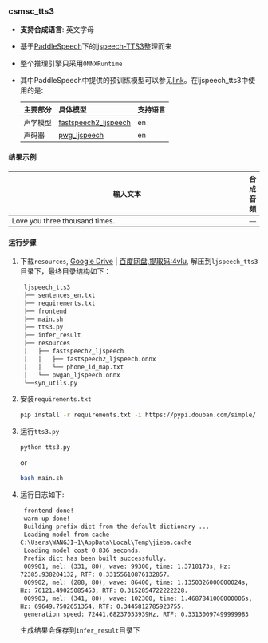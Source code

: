 ### csmsc_tts3
- **支持合成语言**: 英文字母
- 基于[PaddleSpeech](https://github.com/PaddlePaddle/PaddleSpeech)下的[ljspeech-TTS3](https://github.com/PaddlePaddle/PaddleSpeech/blob/develop/examples/ljspeech/tts3/README.md)整理而来
- 整个推理引擎只采用`ONNXRuntime`
- 其中PaddleSpeech中提供的预训练模型可以参见[link](https://github.com/PaddlePaddle/PaddleSpeech/blob/develop/demos/text_to_speech/README_cn.md#4-%E9%A2%84%E8%AE%AD%E7%BB%83%E6%A8%A1%E5%9E%8B)。在ljspeech_tts3中使用的是:

    |主要部分|具体模型|支持语言|
    |:---|:---|:---|
    |声学模型|[fastspeech2_ljspeech](https://github.com/PaddlePaddle/PaddleSpeech/blob/develop/examples/ljspeech/tts3/README.md#pretrained-model)|en|
    |声码器|[pwg_ljspeech](https://github.com/PaddlePaddle/PaddleSpeech/tree/develop/examples/ljspeech/voc1)|en|

#### 结果示例
<div align = "center">
<table style="width:100%">
  <thead>
    <tr>
      <th width="550">输入文本</th>
      <th>合成音频</th>
    </tr>
  </thead>
  <tbody>
    <tr>
      <td >Love you three thousand times.</td>
      <td align = "center">
      <a href="https://drive.google.com/file/d/1RkpE569HBou7__568HupQlo3w21pAysR/view?usp=sharing" rel="nofollow" target="_blank">
            <img align="center" src="./assets/audio_icon.png" width="200" style="max-width: 100%;"></a><br>
      </td>
    </tr>
  </tbody>
</table>

</div>

#### 运行步骤
1. 下载`resources`, [Google Drive](https://drive.google.com/file/d/1xQwsY1tWebQSWu32KgLlGO1QUnrixvwo/view?usp=sharing) | [百度网盘,提取码:4vlu](https://pan.baidu.com/s/1vvBnuNEcj-AngXdw3j0S4g?pwd=4vlu), 解压到`ljspeech_tts3`目录下，最终目录结构如下：
   ```text
    ljspeech_tts3
    ├── sentences_en.txt
    ├── requirements.txt
    ├── frontend
    ├── main.sh
    ├── tts3.py
    ├── infer_result
    ├── resources
    │   ├── fastspeech2_ljspeech
    │   │   ├── fastspeech2_ljspeech.onnx
    │   │   └── phone_id_map.txt
    │   └── pwgan_ljspeech.onnx
    └──syn_utils.py
   ```

2. 安装`requirements.txt`
   ```bash
   pip install -r requirements.txt -i https://pypi.douban.com/simple/
   ```

3. 运行`tts3.py`
   ```bash
   python tts3.py
   ```
   or
   ```bash
   bash main.sh
   ```

4. 运行日志如下:
   ```text
    frontend done!
    warm up done!
    Building prefix dict from the default dictionary ...
    Loading model from cache C:\Users\WANGJI~1\AppData\Local\Temp\jieba.cache
    Loading model cost 0.836 seconds.
    Prefix dict has been built successfully.
    009901, mel: (331, 80), wave: 99300, time: 1.3718173s, Hz: 72385.938204132, RTF: 0.33155610876132857.
    009902, mel: (288, 80), wave: 86400, time: 1.1350326000000024s, Hz: 76121.49025085453, RTF: 0.3152854722222228.
    009903, mel: (341, 80), wave: 102300, time: 1.4687841000000006s, Hz: 69649.7502651354, RTF: 0.3445812785923755.
    generation speed: 72441.68237053939Hz, RTF: 0.33130097499999983
   ```
   生成结果会保存到`infer_result`目录下

